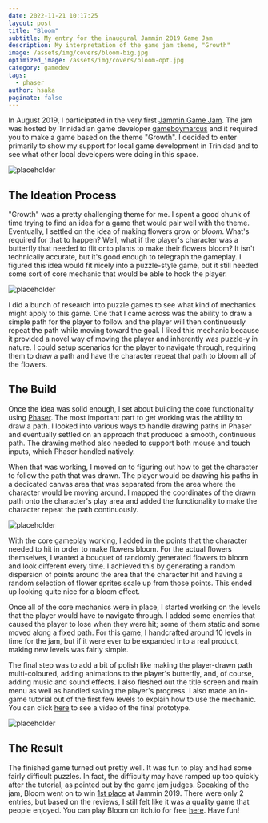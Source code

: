 ```yaml
---
date: 2022-11-21 10:17:25
layout: post
title: "Bloom"
subtitle: My entry for the inaugural Jammin 2019 Game Jam
description: My interpretation of the game jam theme, "Growth"
image: /assets/img/covers/bloom-big.jpg
optimized_image: /assets/img/covers/bloom-opt.jpg
category: gamedev
tags:
  - phaser
author: hsaka
paginate: false
---
```


In August 2019, I participated in the very first [Jammin Game Jam](https://itch.io/jam/jammin-2019). The jam was hosted by Trinidadian game developer [gameboymarcus](https://gameboymarcus.itch.io/) and it required you to make a game based on the theme "Growth". I decided to enter primarily to show my support for local game development in Trinidad and to see what other local developers were doing in this space.

![placeholder](/assets/img/blog%20resources/bloom/2-jammin.jpg "Jammin 2019")

## The Ideation Process

"Growth" was a pretty challenging theme for me. I spent a good chunk of time trying to find an idea for a game that would pair well with the theme. Eventually, I settled on the idea of making flowers grow or *bloom*. What's required for that to happen? Well, what if the player's character was a butterfly that needed to flit onto plants to make their flowers bloom? It isn't technically accurate, but it's good enough to telegraph the gameplay. I figured this idea would fit nicely into a puzzle-style game, but it still needed some sort of core mechanic that would be able to hook the player. 

![placeholder](/assets/img/blog%20resources/bloom/1-butterfly.jpg "Butterfly")

I did a bunch of research into puzzle games to see what kind of mechanics might apply to this game. One that I came across was the ability to draw a simple path for the player to follow and the player will then continuously repeat the path while moving toward the goal. I liked this mechanic because it provided a novel way of moving the player and inherently was puzzle-y in nature. I could setup scenarios for the player to navigate through, requiring them to draw a path and have the character repeat that path to bloom all of the flowers.

## The Build

Once the idea was solid enough, I set about building the core functionality using [Phaser](http://phaser.io/). The most important part to get working was the ability to draw a path. I looked into various ways to handle drawing paths in Phaser and eventually settled on an approach that produced a smooth, continuous path. The drawing method also needed to support both mouse and touch inputs, which Phaser handled natively. 

When that was working, I moved on to figuring out how to get the character to follow the path that was drawn. The player would be drawing his paths in a dedicated canvas area that was separated from the area where the character would be moving around. I mapped the coordinates of the drawn path onto the character's play area and added the functionality to make the character repeat the path continuously.

![placeholder](/assets/img/blog%20resources/bloom/3-draw.jpg "Drawing")

With the core gameplay working, I added in the points that the character needed to hit in order to make flowers bloom. For the actual flowers themselves, I wanted a bouquet of randomly generated flowers to bloom and look different every time. I achieved this by generating a random dispersion of points around the area that the character hit and having a random selection of flower sprites scale up from those points. This ended up looking quite nice for a bloom effect.

Once all of the core mechanics were in place, I started working on the levels that the player would have to navigate through. I added some enemies that caused the player to lose when they were hit; some of them static and some moved along a fixed path. For this game, I handcrafted around 10 levels in time for the jam, but if it were ever to be expanded into a real product, making new levels was fairly simple.

The final step was to add a bit of polish like making the player-drawn path multi-coloured, adding animations to the player's butterfly, and, of course, adding music and sound effects. I also fleshed out the title screen and main menu as well as handled saving the player's progress. I also made an in-game tutorial out of the first few levels to explain how to use the mechanic. You can click [here](https://www.youtube.com/watch?v=hcuXbjJHRuE) to see a video of the final prototype.

![placeholder](/assets/img/blog%20resources/bloom/4-title.jpg "Bloom")

## The Result

The finished game turned out pretty well. It was fun to play and had some fairly difficult puzzles. In fact, the difficulty may have ramped up too quickly after the tutorial, as pointed out by the game jam judges. Speaking of the jam, Bloom went on to win [1st place](https://itch.io/jam/jammin-2019/results) at Jammin 2019. There were only 2 entries, but based on the reviews, I still felt like it was a quality game that people enjoyed. You can play Bloom on itch.io for free [here](https://hsaka.itch.io/bloom). Have fun!